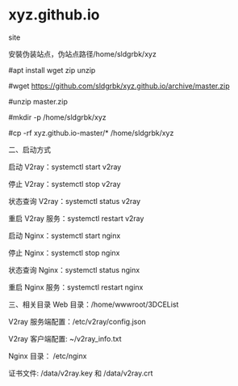 # xyz.github.io
site

安裝伪装站点，伪站点路径/home/sldgrbk/xyz

#apt install wget zip unzip

#wget https://github.com/sldgrbk/xyz.github.io/archive/master.zip

#unzip master.zip

#mkdir -p /home/sldgrbk/xyz

#cp -rf xyz.github.io-master/* /home/sldgrbk/xyz




二、启动方式

启动 V2ray：systemctl start v2ray

停止 V2ray：systemctl stop v2ray

状态查询 V2ray：systemctl status v2ray

重启 V2ray 服务：systemctl restart v2ray

启动 Nginx：systemctl start nginx

停止 Nginx：systemctl stop nginx

状态查询 Nginx：systemctl status nginx

重启 Nginx 服务：systemctl restart nginx


三、相关目录
Web 目录：/home/wwwroot/3DCEList

V2ray 服务端配置：/etc/v2ray/config.json

V2ray 客户端配置: ~/v2ray_info.txt

Nginx 目录： /etc/nginx

证书文件: /data/v2ray.key 和 /data/v2ray.crt
